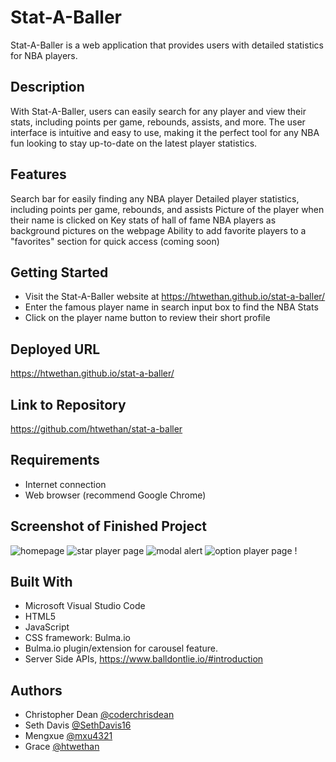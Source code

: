 # Stat-A-Baller

Stat-A-Baller is a web application that provides users with detailed statistics for NBA players. 

## Description
With Stat-A-Baller, users can easily search for any player and view their stats, including points per game, rebounds, assists, and more. The user interface is intuitive and easy to use, making it the perfect tool for any NBA fun looking to stay up-to-date on the latest player statistics.

## Features
Search bar for easily finding any NBA player
Detailed player statistics, including points per game, rebounds, and assists
Picture of the player when their name is clicked on
Key stats of hall of fame NBA players as background pictures on the webpage
Ability to add favorite players to a "favorites" section for quick access (coming soon)

## Getting Started
- Visit the Stat-A-Baller website at https://htwethan.github.io/stat-a-baller/
- Enter the famous player name in search input box to find the NBA Stats
- Click on the player name button to review their short profile

## Deployed URL
https://htwethan.github.io/stat-a-baller/

## Link to Repository
https://github.com/htwethan/stat-a-baller

## Requirements
- Internet connection
- Web browser (recommend Google Chrome)

## Screenshot of Finished Project
![homepage](https://user-images.githubusercontent.com/112605297/206879509-4e6c3bf4-5862-4ebd-811b-ee3ccaa3ca73.png)
![star player page](https://user-images.githubusercontent.com/112605297/206879519-8107661e-9528-4127-ba06-4db1f4b891ea.png)
![modal alert](https://user-images.githubusercontent.com/112605297/206879514-fff12d1f-c7e2-409f-9fbd-d0b88a94aff6.png)
![option player page](https://user-images.githubusercontent.com/112605297/206879517-0bd46a7f-2981-45b4-bed7-8e8ddb4e7754.png)
!

## Built With
- Microsoft Visual Studio Code
- HTML5
- JavaScript
- CSS framework: Bulma.io
- Bulma.io plugin/extension for carousel feature.
- Server Side APIs, https://www.balldontlie.io/#introduction

## Authors

- Christopher Dean [@coderchrisdean](https://www.github.com/coderchrisdean)
- Seth Davis [@SethDavis16](https://github.com/SethDavis16)
- Mengxue [@mxu4321](https://github.com/mxu4321)
- Grace [@htwethan](https://github.com/htwethan)





